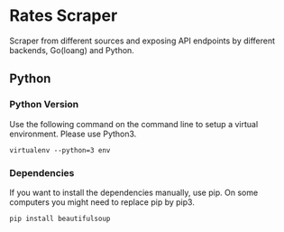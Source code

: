 # Rates Scraper 
Scraper from different sources and exposing API endpoints by different backends, Go(loang) and Python.

## Python
### Python Version
Use the following command on the command line to setup a virtual environment. Please use Python3.
```shell
virtualenv --python=3 env
```

### Dependencies
If you want to install the dependencies manually, use pip. On some computers you might need to replace pip by pip3.
```shell
pip install beautifulsoup
```
